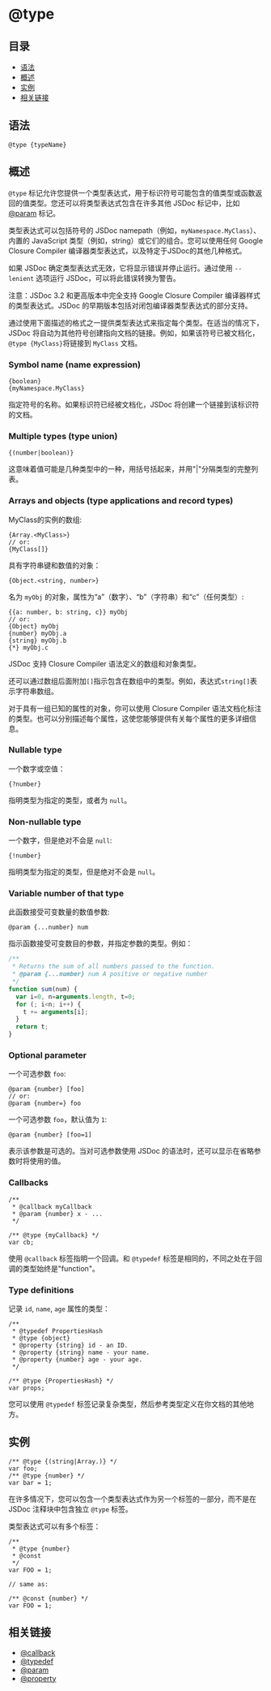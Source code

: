 <!--
title: @type
order: 365
author: yuer
-->

# @type

## 目录

- [语法](#语法)
- [概述](#概述)
- [实例](#实例)
- [相关链接](#相关链接)

## 语法

```
@type {typeName}
```

## 概述

`@type` 标记允许您提供一个类型表达式，用于标识符号可能包含的值类型或函数返回的值类型。您还可以将类型表达式包含在许多其他 JSDoc 标记中，比如 [@param](./tags-param.md) 标记。

类型表达式可以包括符号的 JSDoc namepath（例如，`myNamespace.MyClass`）、内置的 JavaScript 类型（例如，string）或它们的组合。您可以使用任何 Google Closure Compiler 编译器类型表达式，以及特定于JSDoc的其他几种格式。

如果 JSDoc 确定类型表达式无效，它将显示错误并停止运行。通过使用 `--lenient` 选项运行 JSDoc，可以将此错误转换为警告。

注意：JSDoc 3.2 和更高版本中完全支持 Google Closure Compiler 编译器样式的类型表达式。JSDoc 的早期版本包括对闭包编译器类型表达式的部分支持。

通过使用下面描述的格式之一提供类型表达式来指定每个类型。在适当的情况下，JSDoc 将自动为其他符号创建指向文档的链接。例如，如果该符号已被文档化，`@type {MyClass}`将链接到 `MyClass` 文档。

### Symbol name (name expression)

```
{boolean}
{myNamespace.MyClass}
```

指定符号的名称。如果标识符已经被文档化，JSDoc 将创建一个链接到该标识符的文档。

### Multiple types (type union)

```
{(number|boolean)}
```

这意味着值可能是几种类型中的一种，用括号括起来，并用"|"分隔类型的完整列表。

### Arrays and objects (type applications and record types)

MyClass的实例的数组:

```
{Array.<MyClass>}
// or:
{MyClass[]}
```

具有字符串键和数值的对象：

```
{Object.<string, number>}
```

名为 `myObj` 的对象，属性为“a”（数字）、“b”（字符串）和“c”（任何类型）:

```
{{a: number, b: string, c}} myObj
// or:
{Object} myObj
{number} myObj.a
{string} myObj.b
{*} myObj.c
```

JSDoc 支持 Closure Compiler 语法定义的数组和对象类型。

还可以通过数组后面附加`[]`指示包含在数组中的类型。例如，表达式`string[]`表示字符串数组。

对于具有一组已知的属性的对象，你可以使用 Closure Compiler 语法文档化标注的类型。也可以分别描述每个属性，这使您能够提供有关每个属性的更多详细信息。

### Nullable type

一个数字或空值：

```
{?number}
```

指明类型为指定的类型，或者为 `null`。

### Non-nullable type

一个数字，但是绝对不会是 `null`:

```
{!number}
```

指明类型为指定的类型，但是绝对不会是 `null`。

### Variable number of that type

此函数接受可变数量的数值参数:

```
@param {...number} num
```

指示函数接受可变数目的参数，并指定参数的类型。例如：

```js
/**
 * Returns the sum of all numbers passed to the function.
 * @param {...number} num A positive or negative number
 */
function sum(num) {
  var i=0, n=arguments.length, t=0;
  for (; i<n; i++) {
    t += arguments[i];
  }
  return t;
}
```

### Optional parameter

一个可选参数 `foo`:

```
@param {number} [foo]
// or:
@param {number=} foo
```

一个可选参数 `foo`，默认值为 `1`:

```
@param {number} [foo=1]
```

表示该参数是可选的。当对可选参数使用 JSDoc 的语法时，还可以显示在省略参数时将使用的值。

### Callbacks

```
/**
 * @callback myCallback
 * @param {number} x - ...
 */

/** @type {myCallback} */
var cb;
```

使用 `@callback` 标签指明一个回调。和 `@typedef` 标签是相同的，不同之处在于回调的类型始终是"function"。

### Type definitions

记录 `id`, `name`, `age` 属性的类型：

```
/**
 * @typedef PropertiesHash
 * @type {object}
 * @property {string} id - an ID.
 * @property {string} name - your name.
 * @property {number} age - your age.
 */

/** @type {PropertiesHash} */
var props;
```

您可以使用 `@typedef` 标签记录复杂类型，然后参考类型定义在你文档的其他地方。

## 实例

```
/** @type {(string|Array.)} */
var foo;
/** @type {number} */
var bar = 1;
```

在许多情况下，您可以包含一个类型表达式作为另一个标签的一部分，而不是在 JSDoc 注释块中包含独立 `@type` 标签。

类型表达式可以有多个标签：

```
/**
 * @type {number}
 * @const
 */
var FOO = 1;

// same as:

/** @const {number} */
var FOO = 1;
```

## 相关链接

- [@callback](./tags-callback.md)
- [@typedef](./tags-typedef.md)
- [@param](./tags-param.md)
- [@property](./tags-property.md)

